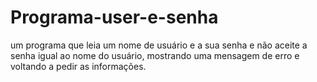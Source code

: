 # Programa-user-e-senha
 um programa que leia um nome de usuário e a sua senha e não aceite a senha igual ao nome do usuário, mostrando uma mensagem de erro e voltando a pedir as informações.
